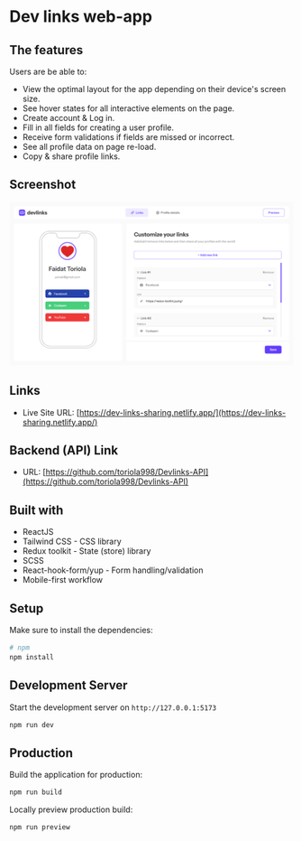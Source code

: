 # Dev links web-app

## The features

Users are be able to:

- View the optimal layout for the app depending on their device's screen size.
- See hover states for all interactive elements on the page.
- Create account & Log in.
- Fill in all fields for creating a user profile. 
- Receive form validations if fields are missed or incorrect.
- See all profile data on page re-load.
- Copy & share profile links.

## Screenshot

![](/public/screenshot.png)

## Links

- Live Site URL: [https://dev-links-sharing.netlify.app/](https://dev-links-sharing.netlify.app/)

## Backend (API) Link

- URL: [https://github.com/toriola998/Devlinks-API](https://github.com/toriola998/Devlinks-API)

## Built with

- ReactJS
- Tailwind CSS - CSS library
- Redux toolkit - State (store) library
- SCSS
- React-hook-form/yup - Form handling/validation
- Mobile-first workflow

## Setup

Make sure to install the dependencies:

```bash
# npm
npm install
```

## Development Server

Start the development server on `http://127.0.0.1:5173`

```bash
npm run dev
```

## Production

Build the application for production:

```bash
npm run build
```

Locally preview production build:

```bash
npm run preview
```